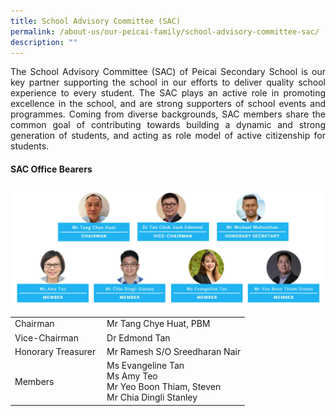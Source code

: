 ```yaml
---
title: School Advisory Committee (SAC)
permalink: /about-us/our-peicai-family/school-advisory-committee-sac/
description: ""
---
```

<p><p align="justify">The School Advisory Committee (SAC) of Peicai Secondary School is our key partner supporting the school in our efforts to deliver quality school experience to every student. The SAC plays an active role in promoting excellence in the school, and are strong supporters of school events and programmes. Coming from diverse backgrounds, SAC members share the common goal of contributing towards building a dynamic and strong generation of students, and acting as role model of active citizenship for students.</p>
<h4><strong>SAC Office Bearers</strong></h4>
<img src="/images/sac.png">
<table>
<tbody>
<tr>
<td>Chairman</td>
<td>Mr Tang Chye Huat, PBM</td>
</tr>
<tr>
<td>Vice-Chairman&nbsp;</td>
<td>Dr Edmond Tan</td>
</tr>
<tr>
<td>Honorary Treasurer&nbsp;</td>
<td>Mr Ramesh S/O Sreedharan Nair</td>
</tr>
<tr>
<td>Members</td>
<td>Ms Evangeline Tan<br />Ms Amy Teo<br />Mr Yeo Boon Thiam, Steven&nbsp;<br />Mr Chia Dingli Stanley</td>
</tr>
</tbody>
</table>
	</font>